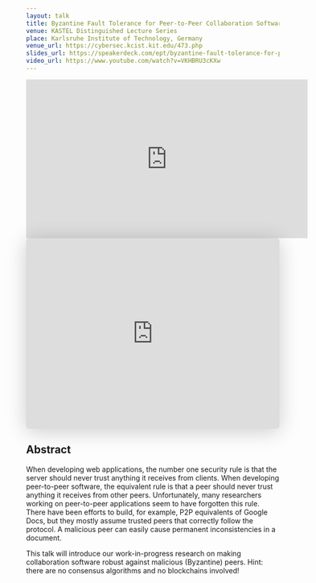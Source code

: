 ```yaml
---
layout: talk
title: Byzantine Fault Tolerance for Peer-to-Peer Collaboration Software
venue: KASTEL Distinguished Lecture Series
place: Karlsruhe Institute of Technology, Germany
venue_url: https://cybersec.kcist.kit.edu/473.php
slides_url: https://speakerdeck.com/ept/byzantine-fault-tolerance-for-peer-to-peer-collaboration
video_url: https://www.youtube.com/watch?v=VKHBRU3cKXw
---
```


<iframe width="560" height="315" src="https://www.youtube.com/embed/VKHBRU3cKXw?si=gV0Ft5dYhperG659" title="YouTube video player" frameborder="0" allow="accelerometer; autoplay; clipboard-write; encrypted-media; gyroscope; picture-in-picture; web-share" allowfullscreen></iframe>

<iframe class="speakerdeck-iframe" style="border: 0px; background: rgba(0, 0, 0, 0.1) padding-box; margin: 0px; padding: 0px; border-radius: 6px; box-shadow: rgba(0, 0, 0, 0.2) 0px 5px 40px; width: 100%; height: auto; aspect-ratio: 560 / 420;" frameborder="0" src="https://speakerdeck.com/player/d70727e75cf64f959ad84a06398acb2b" title="Byzantine fault tolerance for peer-to-peer collaboration" allowfullscreen="true" data-ratio="1.3333333333333333"></iframe>

Abstract
--------

When developing web applications, the number one security rule is that the server should never trust
anything it receives from clients. When developing peer-to-peer software, the equivalent rule is
that a peer should never trust anything it receives from other peers. Unfortunately, many
researchers working on peer-to-peer applications seem to have forgotten this rule. There have been
efforts to build, for example, P2P equivalents of Google Docs, but they mostly assume trusted peers
that correctly follow the protocol. A malicious peer can easily cause permanent inconsistencies in
a document.

This talk will introduce our work-in-progress research on making collaboration software robust
against malicious (Byzantine) peers. Hint: there are no consensus algorithms and no blockchains
involved!
